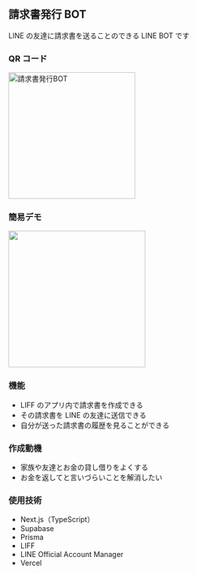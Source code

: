 ## 請求書発行 BOT

LINE の友達に請求書を送ることのできる LINE BOT です

### QR コード

<div>
    <img src="https://github.com/user-attachments/assets/61e35050-e1da-474e-95fe-f18d63cee20e" width="250px" alt="請求書発行BOT">
</div>

### 簡易デモ

<img src="https://qiita-image-store.s3.ap-northeast-1.amazonaws.com/0/3809870/55ed8004-adb8-45f2-e1eb-128e2143cbdd.gif" width="270">

### 機能

- LIFF のアプリ内で請求書を作成できる
- その請求書を LINE の友達に送信できる
- 自分が送った請求書の履歴を見ることができる

### 作成動機

- 家族や友達とお金の貸し借りをよくする
- お金を返してと言いづらいことを解消したい

### 使用技術

- Next.js（TypeScript）
- Supabase
- Prisma
- LIFF
- LINE Official Account Manager
- Vercel
